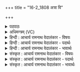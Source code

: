 +++
title = "16-2_1808 अत्रा वि"

+++
<details><summary>पदपाठः</summary>

अ꣡त्र꣢꣯। वि। ने꣣मिः꣢। ए꣣षाम्। उ꣡रा꣢꣯म्। न। धू꣡नुते। वृ꣡कः꣢꣯। दि꣡वः꣢꣯। अ꣣मु꣡ष्य꣢। शा꣡स꣢꣯तः। दि꣡व꣢꣯म्। य꣣य꣢। दि꣣वावसो। दिवा। वसो। १८०८।
</details>

<details><summary>अधिमन्त्रम् (VC)</summary>

- इन्द्रः
- नीपातिथिः काण्वः
- अनुष्टुप्
- गान्धारः
</details>

<details><summary>हिन्दी : आचार्य रामनाथ वेदालंकार - विषयः</summary>

अगले मन्त्र में उपासक फिर परमेश्वर को निमन्त्रण दे रहा है।
</details>

<details><summary>हिन्दी : आचार्य रामनाथ वेदालंकार - पदार्थः</summary>

पदार्थान्वय -  (वृकः) सूर्य (उरां न) जैसे अन्धकार से ढकनेवाली रात्रि को (वि धूनुते) विकम्पित करता है, वैसे ही (अत्र) इस देह-पुरी में (एषाम्) इन मरुतों अर्थात् प्राणों का (नेमिः) नेता जीवात्मा (उराम्) आच्छन्न करनेवाली अविद्या-रूपिणी रात्रि को (वि धूनुते) विकम्पित करता है। उस (दिवः) देह-पुरी के (शासतः) शासक (अमुष्य) इस जीवात्मा की (दिवम्) तेजोमयी देह-पुरी में, हे (दिवावसो) दीप्तिधन परमात्मन् ! आप (यय) आओ ॥२॥ यहाँ उपमालङ्कार है। दिवो, दिवं, दिवा में वृत्त्यनुप्रास है ॥२॥
</details>

<details><summary>हिन्दी : आचार्य रामनाथ वेदालंकार - भावार्थः</summary>

भावार्थ -  सूर्य के समान तेजस्वी जीवात्मा जहाँ स्थित होता हुआ अज्ञान,पाप आदि की रात्रि का विदारण करता है,वह देह-पुरी निश्चय ही प्रशंसायोग्य और परमात्मा के निवासयोग्य है ॥२॥
</details>

<details><summary>संस्कृत : आचार्य रामनाथ वेदालंकार - विषयः</summary>

अथ पुनरप्युपासकेन परमेश्वरो निमन्त्र्यते।
</details>

<details><summary>संस्कृत : आचार्य रामनाथ वेदालंकार - पदार्थः</summary>

पदार्थान्वय -  (वृकः) आदित्यः (उरां न) यथा तमसा आच्छादिकां रात्रिम् (वि धूनुते) विकम्पयति, तथा (अत्र) अस्या देहपुर्याम् (एषाम्) एतेषां मरुतां प्राणानाम् (नेमिः) नेता जीवात्मा (उराम्) आच्छादिकाम् अविद्यारात्रिम् (वि धूनुते) विकम्पयति। तस्याः (दिवः) देहपुर्याः (शासतः) शासकस्य (अमुष्य) अस्य जीवात्मनः (दिवम्) द्योतमानां देहपुरीम्, हे (दिवावसो) दीप्तिधन परमात्मन् ! त्वम् (यय) आयाहि। [वृकः, ‘आदित्योऽपि वृक उच्यते, यदावृङ्क्ते।’ निरु० ५।२१। उराम्, ऊर्णोति तमसा आच्छादयति भुवम् आकाशं च या सा उरा रात्रिः। नेमिः, णीञ् प्रापणे, ‘नियो मिः’ उ० ४।४४ इति मिः प्रत्ययः। नयतीति नेमिः नेता] ॥२॥ अत्रोपमालङ्कारः। दिवो, दिवं, दिवा इत्यत्र वृत्त्यनुप्रासः ॥२॥
</details>

<details><summary>संस्कृत : आचार्य रामनाथ वेदालंकार - भावार्थः</summary>

भावार्थ -  सूर्य इव तेजस्वी जीवात्मा यत्र स्थितः सन्नज्ञानपापादिरात्रिं विदृणाति सा देहपुरी नूनं प्रशंसनीया परमात्मनिवासयोग्या च ॥२॥
</details>